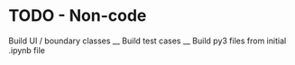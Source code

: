 # TODO - Non-code

Build UI / boundary classes __
Build test cases __
Build py3 files from initial .ipynb file
